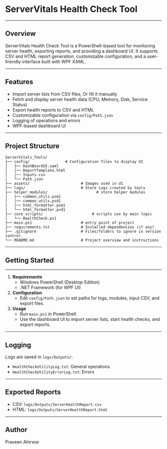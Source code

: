 # ServerVitals Health Check Tool
---------------------------------------------------------------------------------------------------------------------------------------
## Overview
ServerVitals Health Check Tool is a PowerShell-based tool for monitoring server health, exporting reports, and providing a dashboard UI. It supports CSV and HTML report generation, customizable configuration, and a user-friendly interface built with WPF XAML.

---------------------------------------------------------------------------------------------------------------------------------------
## Features
- Import server lists from CSV files, Or fill it manually
- Fetch and display server health data (CPU, Memory, Disk, Service Status)
- Export health reports to CSV and HTML
- Customizable configuration via `config/Path.json`
- Logging of operations and errors
- WPF-based dashboard UI

---------------------------------------------------------------------------------------------------------------------------------------
## Project Structure
```
ServerVitals_Tools/
├── config/                # Configuration files to display UI
│   ├── DashBoardUI.xaml
│   |── ReportTemplate.html
|   |── Inputs.csv
│   └── Path.json
├── assets/                       # Images used in UI
├── logs/                         # Store Logs created by tools
├── helper_modules/                      # store helper modules 
│   ├── common_utils.psm1
│   |── common_utils.psd1
|   |── html_formatter.psm1
|   └── html_formatter.psd1
├── core_scripts/                      # scripts use by main logic
│   └── HealthCheck.ps1
├── main.ps1                      # entry point of project
├── requirements.txt              # Installed dependencies (if any)
├── .gitignore                    # Files/folders to ignore in version control
└── README.md                     # Project overview and instructions
```
---------------------------------------------------------------------------------------------------------------------------------------
## Getting Started
---------------------------------------------------------------------------------------------------------------------------------------
1. **Requirements**
   - Windows PowerShell (Desktop Edition)
   - .NET Framework (for WPF UI)
2. **Configuration**
   - Edit `config/Path.json` to set paths for logs, modules, input CSV, and export files.
3. **Usage**
   - Run `main.ps1` in PowerShell.
   - Use the dashboard UI to import server lists, start health checks, and export reports.

---------------------------------------------------------------------------------------------------------------------------------------
## Logging
Logs are saved in `logs/Outputs/`:
- `HealthCheckUtilityLog.txt`: General operations
- `HealthCheckUtilityErrorLog.txt`: Errors

---------------------------------------------------------------------------------------------------------------------------------------
## Exported Reports
- CSV: `logs/Outputs/ServerHealthReport.csv`
- HTML: `logs/Outputs/ServerHealthReport.html`

---------------------------------------------------------------------------------------------------------------------------------------
## Author
Praveen Ahirwar
